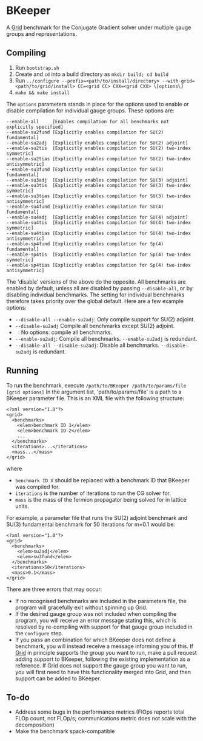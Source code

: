 # BKeeper
A [Grid](https://github.com/paboyle/Grid) benchmark for the Conjugate Gradient solver under multiple gauge groups and representations.

## Compiling
1) Run `bootstrap.sh`
2) Create and `cd` into a build directory as `mkdir build; cd build`
3) Run `../configure --prefix=<path/to/install/directory> --with-grid=<path/to/grid/install> CC=<grid CC> CXX=<grid CXX> \[options\]`
4) `make && make install`

The `options` parameters stands in place for the options used to enable or disable compilation for individual gauge groups. These options are:
```
--enable-all     [Enables compilation for all benchmarks not explicitly specified]
--enable-su2fund [Explicitly enables compilation for SU(2) fundamental]
--enable-su2adj  [Explicitly enables compilation for SU(2) adjoint]
--enable-su2tis  [Explicitly enables compilation for SU(2) two-index symmetric]
--enable-su2tias [Explicitly enables compilation for SU(2) two-index antisymmetric]
--enable-su3fund [Explicitly enables compilation for SU(3) fundamental]
--enable-su3adj  [Explicitly enables compilation for SU(3) adjoint]
--enable-su3tis  [Explicitly enables compilation for SU(3) two-index symmetric]
--enable-su3tias [Explicitly enables compilation for SU(3) two-index antisymmetric]
--enable-su4fund [Explicitly enables compilation for SU(4) fundamental]
--enable-su4adj  [Explicitly enables compilation for SU(4) adjoint]
--enable-su4tis  [Explicitly enables compilation for SU(4) two-index symmetric]
--enable-su4tias [Explicitly enables compilation for SU(4) two-index antisymmetric]
--enable-sp4fund [Explicitly enables compilation for Sp(4) fundamental]
--enable-sp4tis  [Explicitly enables compilation for Sp(4) two-index symmetric]
--enable-sp4tias [Explicitly enables compilation for Sp(4) two-index antisymmetric]
```
The 'disable' versions of the above do the opposite. All benchmarks are enabled by default, unless all are disabled by passing `--disable-all`, or by disabling individual benchmarks. The setting for individual benchmarks therefore takes priority over the global default.
Here are a few example options:
- `--disable-all --enable-su2adj`: Only compile support for SU(2) adjoint.
- `--disable-su2adj` Compile all benchmarks except SU(2) adjoint.
- ` `: No options: compile all benchmarks.
- `--enable-su2adj`: Compile all benchmarks. `--enable-su2adj` is redundant.
- `--disable-all --disable-su2adj`: Disable all benchmarks. `--disable-su2adj` is redundant.

## Running
To run the benchmark, execute
`/path/to/BKeeper /path/to/params/file [grid options]`
In the argument list, 'path/to/params/file' is a path to a BKeeper parameter file. This is an XML file with the following structure:
```
<?xml version="1.0"?>
<grid>
  <benchmarks>
    <elem>benchmark ID 1</elem>
    <elem>benchmark ID 2</elem>
    ...
  </benchmarks>
  <iterations>...</iterations>
  <mass...</mass>
</grid>
```
where
- `benchmark ID X` should be replaced with a benchmark ID that BKeeper was compiled for. 
- `iterations` is the number of iterations to run the CG solver for.
- `mass` is the mass of the fermion propagator being solved for in lattice units.

For example, a parameter file that runs the SU(2) adjoint benchmark and SU(3) fundamental benchmark for 50 iterations for m=0.1 would be:
```
<?xml version="1.0"?>
<grid>
  <benchmarks>
    <elem>su2adj</elem>
    <elem>su3fund</elem>
  </benchmarks>
  <iterations>50</iterations>
  <mass>0.1</mass>
</grid> 
```

There are three errors that may occur:
- If no recognised benchmarks are included in the parameters file, the program will gracefully exit without spinning up Grid.
- If the desired gauge group was not included when compiling the program, you will receive an error message stating this, which is resolved by re-compiling with support for that gauge group included in the `configure` step.
- If you pass an combination for which BKeeper does not define a benchmark, you will instead receive a message informing you of this. If [Grid](https://github.com/paboyle/Grid) in principle supports the group you want to run, make a pull request adding support to BKeeper, following the existing implementation as a reference. If Grid does not support the gauge group you want to run, you will first need to have this functionality merged into Grid, and then support can be added to BKeeper.

## To-do
- Address some bugs in the performance metrics (FlOps reports total FLOp count, not FLOp/s; communications metric does not scale with the decomposition)
- Make the benchmark spack-compatible
